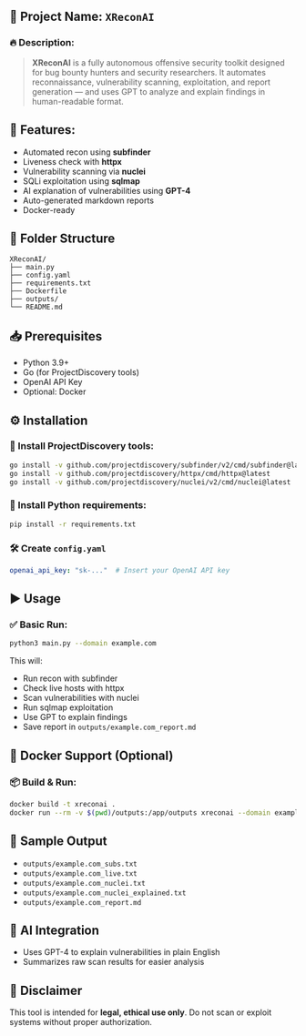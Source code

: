## 📁 Project Name: `XReconAI`

### 🔥 Description:

> **XReconAI** is a fully autonomous offensive security toolkit designed for bug bounty hunters and security researchers. It automates reconnaissance, vulnerability scanning, exploitation, and report generation — and uses GPT to analyze and explain findings in human-readable format.

## 🚀 Features:

* Automated recon using **subfinder**
* Liveness check with **httpx**
* Vulnerability scanning via **nuclei**
* SQLi exploitation using **sqlmap**
* AI explanation of vulnerabilities using **GPT-4**
* Auto-generated markdown reports
* Docker-ready

## 📂 Folder Structure

```
XReconAI/
├── main.py
├── config.yaml
├── requirements.txt
├── Dockerfile
├── outputs/
└── README.md
```

## 📥 Prerequisites

* Python 3.9+
* Go (for ProjectDiscovery tools)
* OpenAI API Key
* Optional: Docker

## ⚙️ Installation

### 🔧 Install ProjectDiscovery tools:

```bash
go install -v github.com/projectdiscovery/subfinder/v2/cmd/subfinder@latest
go install -v github.com/projectdiscovery/httpx/cmd/httpx@latest
go install -v github.com/projectdiscovery/nuclei/v2/cmd/nuclei@latest
```

### 🐍 Install Python requirements:

```bash
pip install -r requirements.txt
```

### 🛠️ Create `config.yaml`

```yaml
openai_api_key: "sk-..."  # Insert your OpenAI API key
```


## ▶️ Usage

### ✅ Basic Run:

```bash
python3 main.py --domain example.com
```

This will:

* Run recon with subfinder
* Check live hosts with httpx
* Scan vulnerabilities with nuclei
* Run sqlmap exploitation
* Use GPT to explain findings
* Save report in `outputs/example.com_report.md`

## 🐳 Docker Support (Optional)

### 📦 Build & Run:

```bash
docker build -t xreconai .
docker run --rm -v $(pwd)/outputs:/app/outputs xreconai --domain example.com
```

## 📄 Sample Output

* `outputs/example.com_subs.txt`
* `outputs/example.com_live.txt`
* `outputs/example.com_nuclei.txt`
* `outputs/example.com_nuclei_explained.txt`
* `outputs/example.com_report.md`


## 🧠 AI Integration

* Uses GPT-4 to explain vulnerabilities in plain English
* Summarizes raw scan results for easier analysis


## 🔐 Disclaimer

This tool is intended for **legal, ethical use only**. Do not scan or exploit systems without proper authorization.
